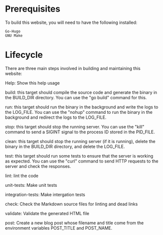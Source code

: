 # Prerequisites

To build this website, you will need to have the following installed:

    Go-Hugo
    GNU Make

# Lifecycle

There are three main steps involved in building and maintaining this website:

Help: Show this help usage 

build: this target should compile the source code and generate the binary in the BUILD_DIR directory. You can use the "go build" command for this.

run: this target should run the binary in the background and write the logs to the LOG_FILE. You can use the "nohup" command to run the binary in the background and redirect the logs to the LOG_FILE.

stop: this target should stop the running server. You can use the "kill" command to send a SIGINT signal to the process ID stored in the PID_FILE.

clean: this target should stop the running server (if it is running), delete the binary in the BUILD_DIR directory, and delete the LOG_FILE.

test: this target should run some tests to ensure that the server is working as expected. You can use the "curl" command to send HTTP requests to the server and check the responses.

lint: lint the code

unit-tests: Make unit tests

integration-tests: Make intergation tests

check: Check the Markdown source files for linting and dead links

validate: Validate the generated HTML file

post: Create a new blog post whose filename and title come from the environment variables POST_TITLE and POST_NAME.
